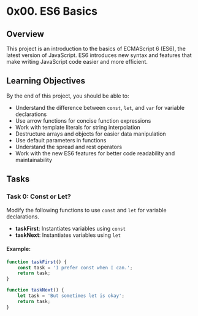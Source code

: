 # 0x00. ES6 Basics

## Overview

This project is an introduction to the basics of ECMAScript 6 (ES6), the latest version of JavaScript. ES6 introduces new syntax and features that make writing JavaScript code easier and more efficient.

## Learning Objectives

By the end of this project, you should be able to:

- Understand the difference between `const`, `let`, and `var` for variable declarations
- Use arrow functions for concise function expressions
- Work with template literals for string interpolation
- Destructure arrays and objects for easier data manipulation
- Use default parameters in functions
- Understand the spread and rest operators
- Work with the new ES6 features for better code readability and maintainability

## Tasks

### Task 0: Const or Let?

Modify the following functions to use `const` and `let` for variable declarations.

- **taskFirst**: Instantiates variables using `const`
- **taskNext**: Instantiates variables using `let`

#### Example:
```javascript
function taskFirst() {
    const task = 'I prefer const when I can.';
    return task;
}

function taskNext() {
    let task = 'But sometimes let is okay';
    return task;
}

